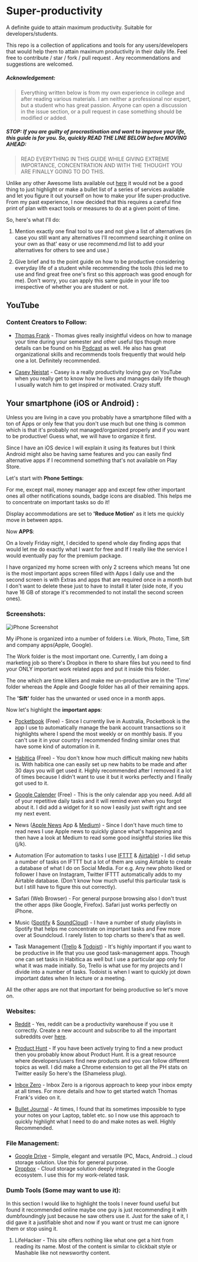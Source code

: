# Super-productivity
A definite guide to attain maximum productivity. Suitable for developers/students.

This repo is a collection of applications and tools for any users/developers that would help them to attain maximum productivity in their daily life. 
Feel free to contribute / star / fork / pull request . Any recommendations and suggestions are welcomed.

##### Acknowledgement:  
> Everything written below is from my own experience in college and after reading various materials. I am neither a professional nor expert, but a student who has great passion. Anyone can open a discussion in the issue section, or a pull request in case something should be modified or added.

##### STOP: If you are guilty of procrastination and want to improve your life, this guide is for you. So, quickly READ THE LINE BELOW before MOVING AHEAD:

> READ EVERYTHING IN THIS GUIDE WHILE GIVING EXTREME IMPORTANCE, CONCENTRATION AND WITH THE THOUGHT YOU ARE FINALLY GOING TO DO THIS.

	
Unlike any other Awesome lists available out [here](https://github.com/sindresorhus/awesome) it would not be a good thing to just highlight or make a bullet list of a series of services available and let you figure it out yourself on how to make your life super-productive. From my past experience, I now decided that this requires a careful fine print of plan with exact tools or measures to do at a given point of time.

So, here's what I'll do:

1. Mention exactly one final tool to use and not give a list of alternatives (in case you still want any alternatives I'll recommend searching it online on your own as that' easy or use recommend.md list to add your alternatives for others to see and use.)

2. Give brief and to the point guide on how to be productive considering everyday life of a student while recommending the tools (this led me to use and find great free one's first so this approach was good enough for me). Don't worry, you can apply this same guide in your life too irrespective of whether you are student or not.

## YouTube 

### Content Creators to Follow:

- [Thomas Frank](https://www.youtube.com/user/electrickeye91) - Thomas gives really insightful videos on how to manage your time during your semester and other useful tips though more details can be found on his [Podcast](https://www.youtube.com/channel/UCqfULGuGGjpAfVsADlVR6vQ) as well.  He also has great organizational skills and recommends tools frequently that would help one a lot. Definitely recommended.

- [Casey Neistat](https://www.youtube.com/user/caseyneistat) - Casey is a really productivity loving guy on YouTube when you really get to know how he lives and manages daily life though I usually watch him to get inspired or motivated. Crazy stuff. 

## Your smartphone (iOS or Android) :

Unless you are living in a cave you probably have a smartphone filled with a ton of Apps or only few that you don't use much but one thing is common which is that it's probably not managed/organized properly and if you want to be productive! Guess what, we will have to organize it first.

Since I have an iOS device I will explain it using its features but I think Android might also be having same features and you can easily find alternative apps if I recommend something that's not available on Play Store.

Let's start with **Phone Settings**:

For me, except mail, money manager app and except few other important ones all other notifications sounds, badge icons are disabled. This helps me to concentrate on important tasks so do it!

Display accommodations are set to **'Reduce Motion'** as it lets me quickly move in between apps.

Now **APPS**:

On a lovely Friday night, I decided to spend whole day finding apps that would let me do exactly what I want for free and If I really like the service I would eventually pay for the premium package.

I have organized my home screen with only 2 screens which means 1st one is the most important apps screen filled with Apps I daily use and the second screen is with Extras and apps that are required once in a month but I don't want to delete these just to have to install it later (side note, if you have 16 GB of storage it's recommended to not install the second screen ones).

### Screenshots: 
 ![iPhone Screenshot](http://oi63.tinypic.com/ohisev.jpg)


My iPhone is organized into a number of folders i.e. Work, Photo, Time, Sift and company apps(Apple, Google).

The Work folder is the most important one. Currently, I am doing a marketing job so there's Dropbox in there to share files but you need to find your ONLY important work related apps and put it inside this folder.

The one which are time killers and make me un-productive are in the 'Time' folder whereas the Apple and Google folder has all of their remaining apps.

The **'Sift'** folder has the unwanted or used once in a month apps.

Now let's highlight the **important apps**:

- [Pocketbook](https://getpocketbook.com/) (Free) - Since I currently live in Australia, Pocketbook is the app I use to automatically manage the bank account transactions so it highlights where I spend the most weekly or on monthly basis. If you can't use it in your country I recommended finding similar ones that have some kind of automation in it.

- [Habitica](https://habitica.com) (Free) - You don't know how much difficult making new habits is. With habitica one can easily set up new habits to be made and after 30 days you will get used it. Highly recommended after I removed it a lot of times because I didn't want to use it but it works perfectly and I finally got used to it.

- [Google Calender](https://calendar.google.com/calendar) (Free) - This is the only calendar app you need. Add all of your repetitive daily tasks and it will remind even when you forgot about it. I did add a widget for it so now I easily just swift right and see my next event.

- News ([Apple News](https://www.apple.com/news/) App & [Medium](https://medium.com/)) - Since I don't have much time to read news I use Apple news to quickly glance what's happening and then have a look at Medium to read some good insightful stories like this (j/k).

- Automation (For automation to tasks I use [IFTTT](https://ifttt.com/) & [Airtable](https://airtable.com/)) - I did setup a number of tasks on IFTTT but a lot of them are using Airtable to create a database of what I do on Social Media. For e.g. Any new photo liked or follower I have on Instagram, Twitter IFTTT automatically adds to my Airtable database. (Don't know how much useful this particular task is but I still have to figure this out correctly).

- Safari (Web Browser)  - For general purpose browsing also I don't trust the other apps (like Google, Firefox). Safari just works perfectly on iPhone.

- Music ([Spotify](https://www.spotify.com) & [SoundCloud](https://soundcloud.com/)) - I have a number of study playlists in Spotify that helps me concentrate on important tasks and Few more over at Soundcloud. I rarely listen to top charts so there's that as well.

- Task Management ([Trello](https://trello.com/) & [Todoist](https://en.todoist.com/)) - It's highly important if you want to be productive in life that you use good task-management apps. Though one can set tasks in Habitica as well but I use a particular app only for what it was made initially. So, Trello is what use for my projects and I divide into a number of tasks. Todoist is when I want to quickly jot down important dates when In lecture or a meeting.

All the other apps are not that important for being productive so let's move on.

### Websites:

- [Reddit](https://www.reddit.com) - Yes, reddit can be a productivity warehouse if you use it correctly. Create a new account and subscribe to all the important subreddits over [here](https://www.reddit.com/r/java/comments/243njx/what_subreddits_should_a_software_developer/).

- [Product Hunt](https://www.producthunt.com/) - If you have been actively trying to find a new product then you probably know about Product Hunt. It is a great resource where developers/users find new products and you can follow different topics as well. I did make a Chrome extension to get all the PH stats on Twitter easily So here's the (Shameless plug).

- [Inbox Zero](http://www.43folders.com/izero) - Inbox Zero is a rigorous approach to keep your inbox empty at all times. For more details and how to get started watch Thomas Frank's video on it.

- [Bullet Journal](http://bulletjournal.com/) - At times, I found that its sometimes impossible to type your notes on your Laptop, tablet etc. so I now use this approach to quickly highlight what I need to do and make notes as well. Highly Recommended.

### File Management:

- [Google Drive](https://www.google.com/drive/) - Simple, elegant and versatile (PC, Macs, Android...) cloud storage solution. Use this for general purpose.
- [Dropbox](https://www.dropbox.com/login) - Cloud storage solution deeply integrated in the Google ecosystem. I use this for my work-related task.

### Dumb Tools (Some may want to use it):

In this section I would like to highlight the tools I never found useful but found it recommended online maybe one guy is just recommending it with dumbfoundingly just because he saw others use it. Just for the sake of it, I did gave it a justifiable shot and now if you want or trust me can ignore them or stop using it.

1. LifeHacker - This site offers nothing like what one get a hint from reading its name. Most of the content is similar to clickbait style or Mashable like not newsworthy content.

